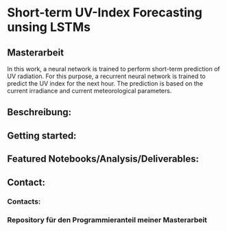 # Short-term UV-Index Forecasting unsing LSTMs
## Masterarbeit
In this work, a neural network is trained to perform short-term prediction of UV radiation. For this purpose, a recurrent neural network is trained to predict the UV index for the next hour.
The prediction is based on the current irradiance and current meteorological parameters.


## Beschreibung:


## Getting started:


## Featured Notebooks/Analysis/Deliverables:


## Contact:

### Contacts:

### Repository für den Programmieranteil meiner Masterarbeit
















